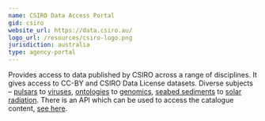 ```yaml
---
name: CSIRO Data Access Portal
gid: csiro
website_url: https://data.csiro.au/
logo_url: /resources/csiro-logo.png
jurisdiction: australia
type: agency-portal
---
```


Provides access to data published by CSIRO across a range of disciplines. It gives access to CC-BY and CSIRO Data License datasets. Diverse subjects – [pulsars](https://data.csiro.au/dap/search?q=Pulsars&p=1&rpp=25&sb=RELEVANCE&dr=all&soud=on) to [viruses](https://data.csiro.au/dap/search?tn=Veterinary%20Virology), [ontologies](http://dx.doi.org/10.4225/08/537452F354E36) to [genomics](https://data.csiro.au/dap/search?q=genomics&p=1&rpp=25&sb=RELEVANCE&dr=all&soud=on), [seabed sediments](https://data.csiro.au/dap/search?q=seabed%20sediments&p=1&rpp=25&sb=RELEVANCE) to [solar radiation](https://data.csiro.au/dap/search?q=solar%20radiation&p=1&rpp=25&sb=RELEVANCE). There is an API which can be used to access the catalogue content, [see here](https://wiki.csiro.au/display/dmsdoc/Web+Services+Interface).